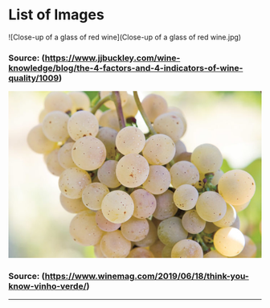 # **List of Images**

![Close-up of a glass of red wine](Close-up of a glass of red wine.jpg)
### Source: (https://www.jjbuckley.com/wine-knowledge/blog/the-4-factors-and-4-indicators-of-wine-quality/1009)

![Vinho Verde Grapes](Vino_Verde_grapes_photocredit_Courtesy_of_Alvarinho-700x461.jpg)
### Source: (https://www.winemag.com/2019/06/18/think-you-know-vinho-verde/)

---